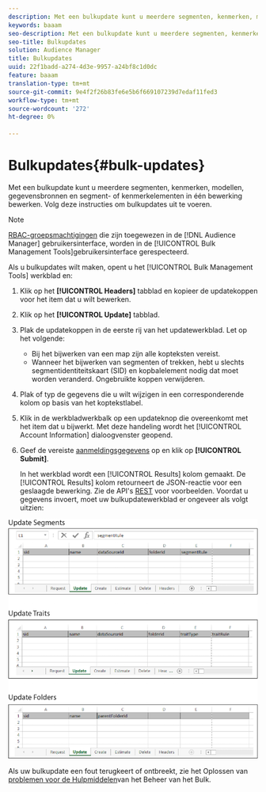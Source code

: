 ```yaml
---
description: Met een bulkupdate kunt u meerdere segmenten, kenmerken, modellen, gegevensbronnen en segment- of kenmerkelementen in één bewerking bewerken. Volg deze instructies om bulkupdates uit te voeren.
keywords: baaam
seo-description: Met een bulkupdate kunt u meerdere segmenten, kenmerken, modellen, gegevensbronnen en segment- of kenmerkelementen in één bewerking bewerken. Volg deze instructies om bulkupdates uit te voeren.
seo-title: Bulkupdates
solution: Audience Manager
title: Bulkupdates
uuid: 22f1badd-a274-4d3e-9957-a24bf8c1d0dc
feature: baaam
translation-type: tm+mt
source-git-commit: 9e4f2f26b83fe6e5b6f669107239d7edaf11fed3
workflow-type: tm+mt
source-wordcount: '272'
ht-degree: 0%

---
```



# Bulkupdates{#bulk-updates}

Met een bulkupdate kunt u meerdere segmenten, kenmerken, modellen, gegevensbronnen en segment- of kenmerkelementen in één bewerking bewerken. Volg deze instructies om bulkupdates uit te voeren.

<!-- 

t_bulk_updates.xml

 -->

>[!NOTE]
>
>[RBAC-groepsmachtigingen](../../features/administration/administration-overview.md) die zijn toegewezen in de [!DNL Audience Manager] gebruikersinterface, worden in de [!UICONTROL Bulk Management Tools]gebruikersinterface gerespecteerd.

Als u bulkupdates wilt maken, opent u het [!UICONTROL Bulk Management Tools] werkblad en:

1. Klik op het **[!UICONTROL Headers]** tabblad en kopieer de updatekoppen voor het item dat u wilt bewerken.
2. Klik op het **[!UICONTROL Update]** tabblad.
3. Plak de updatekoppen in de eerste rij van het updatewerkblad. Let op het volgende:

   * Bij het bijwerken van een map zijn alle kopteksten vereist.
   * Wanneer het bijwerken van segmenten of trekken, hebt u slechts segmentidentiteitskaart (SID) en kopbalelement nodig dat moet worden veranderd. Ongebruikte koppen verwijderen.

4. Plak of typ de gegevens die u wilt wijzigen in een corresponderende kolom op basis van het koptekstlabel.
5. Klik in de werkbladwerkbalk op een updateknop die overeenkomt met het item dat u bijwerkt.
Met deze handeling wordt het [!UICONTROL Account Information] dialoogvenster geopend.

6. Geef de vereiste [aanmeldingsgegevens](../../reference/bulk-management-tools/bulk-management-intro.md#auth-reqs) op en klik op **[!UICONTROL Submit]**.

   In het werkblad wordt een [!UICONTROL Results] kolom gemaakt. De [!UICONTROL Results] kolom retourneert de JSON-reactie voor een geslaagde bewerking. Zie de API&#39;s [REST](../../api/rest-api-main/rest-api-main.md) voor voorbeelden. Voordat u gegevens invoert, moet uw bulkupdatewerkblad er ongeveer als volgt uitzien:

![](assets/update.png)

Als uw bulkupdate een fout terugkeert of ontbreekt, zie het Oplossen van [problemen voor de Hulpmiddelen](../../reference/bulk-management-tools/bulk-troubleshooting.md)van het Beheer van het Bulk.
